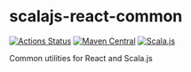 # scalajs-react-common

[![Actions Status](https://github.com/cquiroz/scalajs-react-common/workflows/build/badge.svg)](https://github.com/cquirov/scalajs-react-common/actions)
[![Maven Central](https://img.shields.io/maven-central/v/io.github.cquiroz/scalajs-react-common.6_2.12.svg)](https://maven-badges.herokuapp.com/maven-central/io.github.cquiroz/scalajs-react-common.6_2.12)
[![Scala.js](http://scala-js.org/assets/badges/scalajs-0.6.29.svg)](http://scala-js.org)

Common utilities for React and Scala.js
